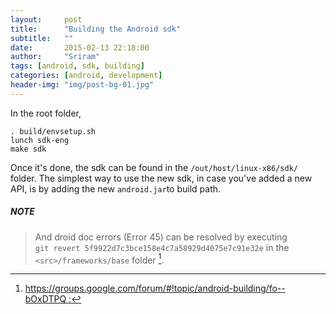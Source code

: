 ```yaml
---
layout:     post
title:      "Building the Android sdk"
subtitle:   ""
date:       2015-02-13 22:18:00
author:     "Sriram"
tags: [android, sdk, building]
categories: [android, development]
header-img: "img/post-bg-01.jpg"
---
```


In the root folder,

`. build/envsetup.sh`<br>
`lunch sdk-eng ` <br>
`make sdk `



Once it's done, the sdk can be found in the `/out/host/linux-x86/sdk/` folder. The simplest way to use the new sdk, in case you've added a new API, is by adding the new `android.jar`to build path.  

##### NOTE
> And droid doc errors (Error 45) can be resolved by executing <br>
>`git revert 5f9922d7c3bce158e4c7a58929d4075e7c91e32e` in the `<src>/frameworks/base` folder [^err].

[^err]:[https://groups.google.com/forum/#!topic/android-building/fo--bOxDTPQ :](https://groups.google.com/forum/#!topic/android-building/fo--bOxDTPQ)



